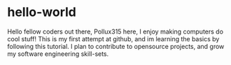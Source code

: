 # hello-world
Hello fellow coders out there,
Pollux315 here, I enjoy making computers do cool stuff! 
This is my first attempt at github, and im learning the basics by following this tutorial.
I plan to contribute to opensource projects, and grow my software engineering skill-sets.
